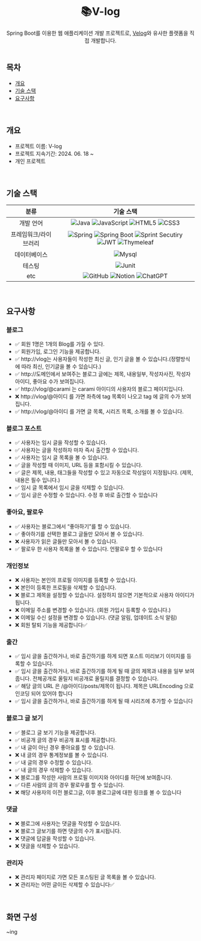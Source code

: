 <div align="center">
<h1> 📚V-log </h1>
Spring Boot를 이용한 웹 애플리케이션 개발 프로젝트로, <a href="https://velog.io/">Velog</a>와 유사한 플랫폼을 직접 개발합니다.
</div>

<br>

## 목차
  - [개요](#개요)
  - [기술 스택](#기술-스택)
  - [요구사항](#요구사항)


<br>

## 개요
- 프로젝트 이름: V-log
- 프로젝트 지속기간: 2024. 06. 18 ~
- 개인 프로젝트

<br>

## 기술 스택
| 분류 | 기술 스택 |
|:---:|:---:|
| 개발 언어 | ![Java](https://img.shields.io/badge/java-%23ED8B00.svg?style=for-the-badge&logo=openjdk&logoColor=white) ![JavaScript](https://img.shields.io/badge/javascript-%23323330.svg?style=for-the-badge&logo=javascript&logoColor=%23F7DF1E) ![HTML5](https://img.shields.io/badge/html5-%23E34F26.svg?style=for-the-badge&logo=html5&logoColor=white) ![CSS3](https://img.shields.io/badge/css3-%231572B6.svg?style=for-the-badge&logo=css3&logoColor=white) |
| 프레임워크/라이브러리 | ![Spring](https://img.shields.io/badge/spring-%236DB33F.svg?style=for-the-badge&logo=spring&logoColor=white) ![Spring Boot](https://img.shields.io/badge/springboot-6DB33F?style=for-the-badge&logo=springboot&logoColor=white) ![Sprint Secutiry](https://img.shields.io/badge/springsecurity-6DB33F?style=for-the-badge&logo=springsecurity&logoColor=white) ![JWT](https://img.shields.io/badge/JWT-black?style=for-the-badge&logo=JSON%20web%20tokens) ![Thymeleaf](https://img.shields.io/badge/Thymeleaf-%23005C0F.svg?style=for-the-badge&logo=Thymeleaf&logoColor=white) | 
| 데이터베이스 | ![Mysql](https://img.shields.io/badge/mysql-4479A1?style=for-the-badge&logo=mysql&logoColor=white) |
| 테스팅 | ![Junit](https://img.shields.io/badge/Junit5-25A162?style=for-the-badge&logo=junit5&logoColor=white) |
| etc | ![GitHub](https://img.shields.io/badge/github-%23121011.svg?style=for-the-badge&logo=github&logoColor=white) ![Notion](https://img.shields.io/badge/Notion-%23000000.svg?style=for-the-badge&logo=notion&logoColor=white) ![ChatGPT](https://img.shields.io/badge/chatGPT-74aa9c?style=for-the-badge&logo=openai&logoColor=white) |

<!-- | 배포 | ![AWS](https://img.shields.io/badge/AWS-%23FF9900.svg?style=for-the-badge&logo=amazon-aws&logoColor=white) | -->

<br>

## 요구사항
### 블로그
- ✅ 회원 1명은 1개의 Blog를 가질 수 있다.
- ✅ 회원가입, 로그인 기능을 제공합니다.
- ✅ http://vlog는 사용자들이 작성한 최신 글, 인기 글을 볼 수 있습니다.(정렬방식에 따라 최신, 인기글을 볼 수 있습니다.)
- ✅ http://도메인에서 보여주는 블로그 글에는 제목, 내용일부, 작성자사진, 작성자아이디, 좋아요 수가 보여집니다.
- ✅ http://vlog/@carami 는 carami 아이디의 사용자의 블로그 페이지입니다.
- ❌ http://vlog/@아이디 를 가면 좌측에 tag 목록이 나오고 tag 에 글의 수가 보여집니다.
- ✅ http://vlog/@아이디 를 가면 글 목록, 시리즈 목록, 소개를 볼 수 있습니다.

### 블로그 포스트
-  ✅ 사용자는 임시 글을 작성할 수 있습니다.
-  ✅ 사용자는 글을 작성하자 마자 즉시 출간할 수 있습니다.
-  ✅ 사용자는 임시 글 목록을 볼 수 있습니다.
-  ✅ 글을 작성할 때 이미지, URL 등을 포함시킬 수 있습니다.
-  ✅ 글은 제목, 내용, 태그들을 작성할 수 있고 자동으로 작성일이 지정됩니다. (제목, 내용은 필수 입니다.)
-  ✅ 임시 글 목록에서 임시 글을 삭제할 수 있습니다.
-  ✅ 임시 글은 수정할 수 있습니다. 수정 후 바로 출간할 수 있습니다


### 좋아요, 팔로우
-  ✅ 사용자는 블로그에서 “좋아하기”를 할 수 있습니다.
-  ✅ 좋아하기를 선택한 블로그 글들만 모아서 볼 수 있습니다.
-  ❌ 사용자가 읽은 글들만 모아서 볼 수 있습니다.
-  ✅ 팔로우 한 사용자 목록을 볼 수 있습니다. 언팔로우 할 수 있습니다

### 개인정보
-  ❌ 사용자는 본인의 프로필 이미지를 등록할 수 있습니다.
-  ❌ 본인이 등록한 프로필을 삭제할 수 있습니다.
-  ❌ 블로그 제목을 설정할 수 있습니다. 설정하지 않으면 기본적으로 사용자 아이디가 됩니다.
-  ❌ 이메일 주소를 변경할 수 있습니다. (회원 가입시 등록할 수 있습니다.)
-  ❌ 이메일 수신 설정을 변경할 수 있습니다. (댓글 알림, 업데이트 소식 알림)
-  ❌ 회원 탈퇴 기능을 제공합니다✅   

### 출간
-  ✅ 임시 글을 출간하거나, 바로 출간하기를 하게 되면 포스트 미리보기 이미지를 등록할 수 있습니다.
-  ✅ 임시 글을 출간하거나, 바로 출간하기를 하게 될 때 글의 제목과 내용을 일부 보여줍니다. 전체공개로 올릴지 비공개로 올릴지를 결정할 수 있습니다.
-  ✅ 해당 글의 URL 은 /@아이디/posts/제목이 됩니다. 제목은 URLEncoding 으로 인코딩 되어 있어야 합니다
-  ✅ 임시 글을 출간하거나, 바로 출간하기를 하게 될 때 시리즈에 추가할 수 있습니다

### 블로그 글 보기
-  ✅ 블로그 글 보기 기능을 제공합니다.
-  ✅ 비공개 글의 경우 비공개 표시를 제공합니다.
-  ✅ 내 글이 아닌 경우 좋아요를 할 수 있습니다.
-  ❌ 내 글의 경우 통계정보를 볼 수 있습니다.
-  ✅ 내 글의 경우 수정할 수 있습니다.
-  ✅ 내 글의 경우 삭제할 수 있습니다.
-  ❌ 블로그를 작성한 사람의 프로필 이미지와 아이디를 하단에 보여줍니다.
-  ✅ 다른 사람의 글의 경우 팔로우를 할 수 있습니다.
-  ❌ 해당 사용자의 이전 블로그글, 이후 블로그글에 대한 링크를 볼 수 있습니다

### 댓글
-  ❌ 블로그에 사용자는 댓글을 작성할 수 있습니다.
-  ❌ 블로그 글보기를 하면 댓글의 수가 표시됩니다.
-  ❌ 댓글에 답글을 작성할 수 있습니다.
-  ❌ 댓글을 삭제할 수 있습니다.

### 관리자
-  ❌ 관리자 페이지로 가면 모든 포스팅된 글 목록을 볼 수 있습니다.
-  ❌ 관리자는 어떤 글이든 삭제할 수 있습니다✅ 






<!--
<details><summary> 📚 <b>블로그</b></summary>

        ✅ 회원 1명은 1개의 Blog를 가질 수 있다.
        ✅ 회원가입, 로그인 기능을 제공합니다.
        ❌ http://vlog는 사용자들이 작성한 최신 글, 인기 글을 볼 수 있습니다.(정렬방식에 따라 최신, 인기글을 볼 수 있습니다.)
        🔺 http://도메인에서 보여주는 블로그 글에는 제목, 내용일부, 작성자사진, 작성자아이디, 좋아요 수가 보여집니다.
        🔺 http://vlog/@carami 는 carami 아이디의 사용자의 블로그 페이지입니다.
        ❌ http://vlog/@아이디 를 가면 좌측에 tag 목록이 나오고 tag 에 글의 수가 보여집니다.
        🔺 http://vlog/@아이디 를 가면 글 목록, 시리즈 목록, 소개를 볼 수 있습니다.
</details>

<details><summary> 📖 <b>블로그 포스트</b></summary>

        ✅ 사용자는 임시 글을 작성할 수 있습니다.
        ✅ 사용자는 글을 작성하자 마자 즉시 출간할 수 있습니다.
        ✅ 사용자는 임시 글 목록을 볼 수 있습니다.
        🔺 글을 작성할 때 이미지, URL 등을 포함시킬 수 있습니다.
        🔺 글은 제목, 내용, 태그들을 작성할 수 있고 자동으로 작성일이 지정됩니다. (제목, 내용은 필수 입니다.)
        ❌ 임시 글 목록에서 임시 글을 삭제할 수 있습니다.
        ❌ 임시 글은 수정할 수 있습니다. 수정 후 바로 출간할 수 있습니다
</details>

<details><summary> 👍🏻 <b>좋아요, 팔로우</b></summary>
  
        ❌ 사용자는 블로그에서 “좋아하기”를 할 수 있습니다.
        ❌ 좋아하기를 선택한 블로그 글들만 모아서 볼 수 있습니다.
        ❌ 사용자가 읽은 글들만 모아서 볼 수 있습니다.
        ❌ 팔로우 한 사용자 목록을 볼 수 있습니다. 언팔로우 할 수 있습니다
</details>  

<details><summary> 🔒 <b>개인정보</b></summary>
  
        ❌ 사용자는 본인의 프로필 이미지를 등록할 수 있습니다.
        ❌ 본인이 등록한 프로필을 삭제할 수 있습니다.
        ❌ 블로그 제목을 설정할 수 있습니다. 설정하지 않으면 기본적으로 사용자 아이디가 됩니다.
        ❌ 이메일 주소를 변경할 수 있습니다. (회원 가입시 등록할 수 있습니다.)
        ❌ 이메일 수신 설정을 변경할 수 있습니다. (댓글 알림, 업데이트 소식 알림)
        ❌ 회원 탈퇴 기능을 제공합니다✅   
</details> 
        
<details><summary> 📝 <b>출간</b></summary>
  
        ✅ 임시 글을 출간하거나, 바로 출간하기를 하게 되면 포스트 미리보기 이미지를 등록할 수 있습니다.
        ✅ 임시 글을 출간하거나, 바로 출간하기를 하게 될 때 글의 제목과 내용을 일부 보여줍니다. 전체공개로 올릴지 비공개로 올릴지를 결정할 수 있습니다.
        🔺 해당 글의 URL 은 /@아이디/posts/제목이 됩니다. 제목은 URLEncoding 으로 인코딩 되어 있어야 합니다
        ❌ 임시 글을 출간하거나, 바로 출간하기를 하게 될 때 시리즈에 추가할 수 있습니다
</details>
        
<details><summary> 🔍 <b>블로그 글 보기</b></summary>
  
        ✅ 블로그 글 보기 기능을 제공합니다.
        ✅ 비공개 글의 경우 비공개 표시를 제공합니다.
        ❌ 내 글이 아닌 경우 좋아요를 할 수 있습니다.
        ❌ 내 글의 경우 통계정보를 볼 수 있습니다.
        ❌ 내 글의 경우 수정할 수 있습니다.
        ❌ 내 글의 경우 삭제할 수 있습니다.
        ❌ 블로그를 작성한 사람의 프로필 이미지와 아이디를 하단에 보여줍니다.
        ❌ 다른 사람의 글의 경우 팔로우를 할 수 있습니다.
        ❌ 해당 사용자의 이전 블로그글, 이후 블로그글에 대한 링크를 볼 수 있습니다
</details>

<details><summary> 💬 <b>댓글</b></summary>
  
        ❌ 블로그에 사용자는 댓글을 작성할 수 있습니다.
        ❌ 블로그 글보기를 하면 댓글의 수가 표시됩니다.
        ❌ 댓글에 답글을 작성할 수 있습니다.
        ❌ 댓글을 삭제할 수 있습니다.
</details>

<details><summary> ⚙️ <b>관리자</b></summary>
  
        ❌ 관리자 페이지로 가면 모든 포스팅된 글 목록을 볼 수 있습니다.
        ❌ 관리자는 어떤 글이든 삭제할 수 있습니다✅ 
</details>
-->

<br>

## 화면 구성
~ing
